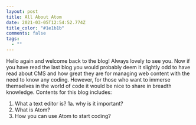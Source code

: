 ```yaml
---
layout: post
title: All About Atom
date: 2021-03-05T12:54:52.774Z
title_color: "#1e1b1b"
comments: false
tags:
  - ""
---
```

Hello again and welcome back to the blog! Always lovely to see you. Now if you have read the last blog you would probably deem it slightly odd to have read about CMS and how great they are for managing web content with the need to know any coding. However, for those who want to immerse themselves in the world of code it would be nice to share in breadth knowledge.
Contents for this blog includes:

1. What a text editor is?
   1a. why is it important?
2. What is Atom?
3. How you can use Atom to start coding?